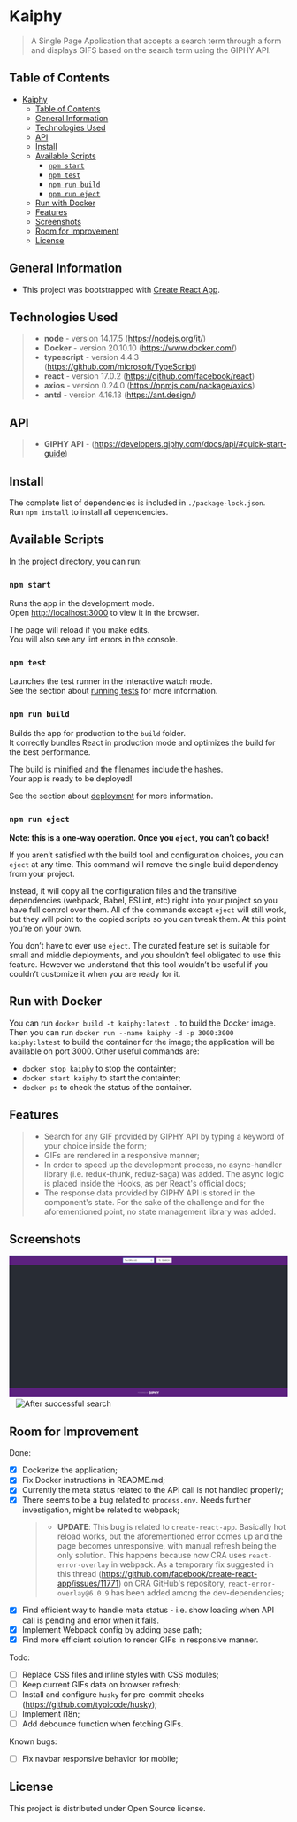 # Kaiphy

> A Single Page Application that accepts a search term through a form and displays GIFS based on the search term using the GIPHY API.

## Table of Contents

- [Kaiphy](#kaiphy)
  - [Table of Contents](#table-of-contents)
  - [General Information](#general-information)
  - [Technologies Used](#technologies-used)
  - [API](#api)
  - [Install](#install)
  - [Available Scripts](#available-scripts)
    - [`npm start`](#npm-start)
    - [`npm test`](#npm-test)
    - [`npm run build`](#npm-run-build)
    - [`npm run eject`](#npm-run-eject)
  - [Run with Docker](#run-with-docker)
  - [Features](#features)
  - [Screenshots](#screenshots)
  - [Room for Improvement](#room-for-improvement)
  - [License](#license)

## General Information

- This project was bootstrapped with [Create React App](https://github.com/facebook/create-react-app).

## Technologies Used

> - **node** - version 14.17.5 (https://nodejs.org/it/)
> - **Docker** - version 20.10.10 (https://www.docker.com/)
> - **typescript** - version 4.4.3 (https://github.com/microsoft/TypeScript)
> - **react** - version 17.0.2 (https://github.com/facebook/react)
> - **axios** - version 0.24.0 (https://npmjs.com/package/axios)
> - **antd** - version 4.16.13 (https://ant.design/)

## API

> - **GIPHY API** - (https://developers.giphy.com/docs/api/#quick-start-guide)

## Install

The complete list of dependencies is included in `./package-lock.json`.\
Run `npm install` to install all dependencies.

## Available Scripts

In the project directory, you can run:

### `npm start`

Runs the app in the development mode.\
Open [http://localhost:3000](http://localhost:3000) to view it in the browser.

The page will reload if you make edits.\
You will also see any lint errors in the console.

### `npm test`

Launches the test runner in the interactive watch mode.\
See the section about [running tests](https://facebook.github.io/create-react-app/docs/running-tests) for more information.

### `npm run build`

Builds the app for production to the `build` folder.\
It correctly bundles React in production mode and optimizes the build for the best performance.

The build is minified and the filenames include the hashes.\
Your app is ready to be deployed!

See the section about [deployment](https://facebook.github.io/create-react-app/docs/deployment) for more information.

### `npm run eject`

**Note: this is a one-way operation. Once you `eject`, you can’t go back!**

If you aren’t satisfied with the build tool and configuration choices, you can `eject` at any time. This command will remove the single build dependency from your project.

Instead, it will copy all the configuration files and the transitive dependencies (webpack, Babel, ESLint, etc) right into your project so you have full control over them. All of the commands except `eject` will still work, but they will point to the copied scripts so you can tweak them. At this point you’re on your own.

You don’t have to ever use `eject`. The curated feature set is suitable for small and middle deployments, and you shouldn’t feel obligated to use this feature. However we understand that this tool wouldn’t be useful if you couldn’t customize it when you are ready for it.

## Run with Docker

You can run `docker build -t kaiphy:latest .` to build the Docker image.
Then you can run `docker run --name kaiphy -d -p 3000:3000 kaiphy:latest` to build the container for the image; the application will be available on port 3000.
Other useful commands are:

- `docker stop kaiphy` to stop the containter;
- `docker start kaiphy` to start the containter;
- `docker ps` to check the status of the container.

## Features

> - Search for any GIF provided by GIPHY API by typing a keyword of your choice inside the form;
> - GIFs are rendered in a responsive manner;
> - In order to speed up the development process, no async-handler library (i.e. redux-thunk, reduz-saga) was added. The async logic is placed inside the Hooks, as per React's official docs;
> - The response data provided by GIPHY API is stored in the component's state. For the sake of the challenge and for the aforementioned point, no state management library was added.

## Screenshots

![Before search](./src/resources/kaiphy_screenshot_1.png)&nbsp;&nbsp;
![After successful search](./src/resources/kaiphy_screenshot_2.png)

## Room for Improvement

Done:

- [x] Dockerize the application;
- [x] Fix Docker instructions in README.md;
- [x] Currently the meta status related to the API call is not handled properly;
- [x] There seems to be a bug related to `process.env`. Needs further investigation, might be related to webpack;
  > - **UPDATE**:
        This bug is related to `create-react-app`. Basically hot reload works, but the aforementioned error comes up and the page becomes unresponsive, with manual refresh being the only solution.
        This happens because now CRA uses `react-error-overlay` in webpack.
        As a temporary fix suggested in this thread (https://github.com/facebook/create-react-app/issues/11771) on CRA GitHub's repository, `react-error-overlay@6.0.9` has been added among the dev-dependencies;
- [x] Find efficient way to handle meta status - i.e. show loading when API call is pending and error when it fails.
- [x] Implement Webpack config by adding base path;
- [x] Find more efficient solution to render GIFs in responsive manner.

Todo:

- [ ] Replace CSS files and inline styles with CSS modules;
- [ ] Keep current GIFs data on browser refresh;
- [ ] Install and configure `husky` for pre-commit checks (https://github.com/typicode/husky);
- [ ] Implement i18n;
- [ ] Add debounce function when fetching GIFs.

Known bugs:

- [ ] Fix navbar responsive behavior for mobile;

## License

This project is distributed under Open Source license.
